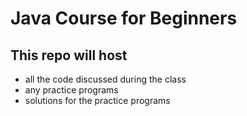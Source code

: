 # Java Course for Beginners
## This repo will host 
* all the code discussed during the class
* any practice programs
* solutions for the practice programs
